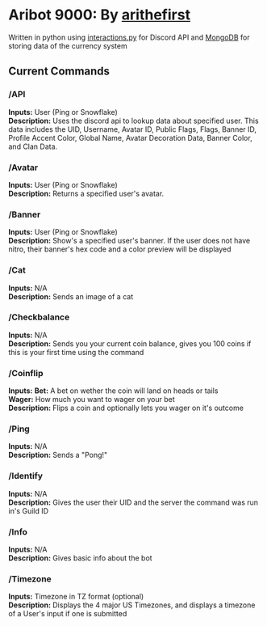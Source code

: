 # **Aribot 9000: By [arithefirst](https://arithefirst.com)**
Written in python using [interactions.py](https://github.com/interactions-py) for Discord API and [MongoDB](https://www.mongodb.com/) for storing data of the currency system<br>


## Current Commands

### /API
**Inputs:** User (Ping or Snowflake)<br>
**Description:** Uses the discord api to lookup data about specified user. This data includes the UID, Username, Avatar ID, Public Flags, Flags, Banner ID, Profile Accent Color, Global Name, Avatar Decoration Data, Banner Color, and Clan Data. 

### /Avatar
**Inputs:** User (Ping or Snowflake)<br>
**Description:** Returns a specified user's avatar.

### /Banner
**Inputs:** User (Ping or Snowflake)<br>
**Description:** Show's a specified user's banner. If the user does not have nitro, their banner's hex code and a color preview will be displayed

### /Cat
**Inputs:** N/A<br>
**Description:** Sends an image of a cat

### /Checkbalance
**Inputs:** N/A<br>
**Description:** Sends you your current coin balance, gives you 100 coins if this is your first time using the command

### /Coinflip
**Inputs:**
    **Bet:** A bet on wether the coin will land on heads or tails<br>
    **Wager:** How much you want to wager on your bet<br>
**Description:** Flips a coin and optionally lets you wager on it's outcome

### /Ping
**Inputs:** N/A<br>
**Description:** Sends a "Pong!"

### /Identify
**Inputs:** N/A<br>
**Description:** Gives the user their UID and the server the command was run in's Guild ID

### /Info
**Inputs:** N/A<br>
**Description:** Gives basic info about the bot

### /Timezone
**Inputs:** Timezone in TZ format (optional) <br>
**Description:** Displays the 4 major US Timezones, and displays a timezone of a User's input if one is submitted